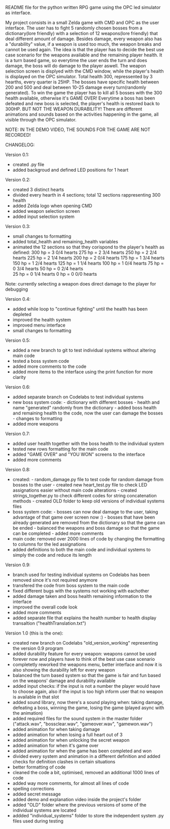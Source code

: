 
README file for the python written RPG game using the OPC led simulator as interface.

My project consists in a small Zelda game with CMD and OPC as the user interface.
The user has to fight 5 randomly chosen bosses from a dictionary(lore friendly) with a selection of 12 weapons(lore friendly) that deal different amount of damage.
Besides damage, every weapon also has a "durability" value, if a weapon is used too much, the weapon breaks and cannot be used again.
The idea is that the player has to decide the best use case scenario for the weapons available and the remaining player health.
It is a turn based game, so everytime the user ends the turn and does damage, the boss will do damage to the player aswell.
The weapon selection screen is displyed with the CMD window, while the player's health is displayed on the OPC simulator. 
Total health 300, repressented by 3 hearths, every quarter is 25HP. The bosses have specific health between 200 and 500 and deal between 10-25 damage every turn(randomly generated).
To win the game the player has to kill all 5 bosses with the 300 health available, otherwise it's GAME OVER!
Everytime a boss has been defeated and new boss is selected, the player's health is restored back to 300HP. BUT NOT THE WEAPON DURABILITY!
There are different animations and sounds based on the activities happening in the game, all visible through the OPC simulator.


NOTE: IN THE DEMO VIDEO, THE SOUNDS FOR THE GAME ARE NOT RECORDED!

CHANGELOG:

Version 0.1:
- created .py file 
- added backgroud and defined LED positions for 1 heart

Version 0.2:
- created 3 distinct hearts 
- divided every hearth in 4 sections; total 12 sections rappresenting 300 health
- added Zelda logo when opening CMD
- added weapon selection screen
- added input selection system

Version 0.3:
- small changes to formatting
- added total_health and remaining_health variables
- animated the 12 sections so that they corispond to the player's health as defined:
300 hp  = 3 0/4    hearts
275 hp  = 2 3/4    hearts
250 hp  = 2 2/4    hearts 
225 hp  = 2 1/4    hearts
200 hp  = 2 0/4    hearts
175 hp  = 1 3/4    hearts
150 hp  = 1 2/4    hearts
125 hp  = 1 1/4    hearts
100 hp  = 1 0/4    hearts
 75 hp  = 0 3/4    hearts
 50 hp  = 0 2/4    hearts    
 25 hp  = 0 1/4    hearts
  0 hp  = 0 0/0    hearts
 
Note: currently selecting a weapon does direct damage to the player for debugging

Version 0.4:
- added while loop to "continue fighting" until the health has been depleted
- improved the health system
- improved menu interface
- small changes to formatting 

Version 0.5:
- added a new branch to git to test individual systems without altering main code
- tested a boss system code
- added more comments to the code
- added more items to the interface using the print function for more clarity

Version 0.6:
- added separate branch on Codelabs to test individual systems
- new boss system code:
         - dictionary with different bosses 
		 - health and name "generated" randomly from the dictionary
		 - added boss health and remaining health to the code, now the user can damage the bosses
		 - changes to formatting
- added more weapons

Version 0.7:
- added user health together with the boss health to the individual system 
- tested new rows formatting for the main code
- added "GAME OVER" and "YOU WON" screens to the interface 
- added more comments

Version 0.8:
- created:
         - random_damage.py file to test code for random damage from bosses to the user
		 - created new heart_test.py file to check LED assignations easier without main code alterations
		 - created strings_together.py to check different codes for string concatenation methods
		 - created OLD folder to keep old versions of individual systems files
- boss system code:
         - bosses can now deal damage to the user, taking advantage of that game over screen now :)
		 - bosses that have been already generated are removed from the dictionary so that the game can be ended
		 - balanced the weapons and boss damage so that the game can be completed
		 - added more comments
- main code: removed over 2000 lines of code by changing the formatting to columns for the led assignations
- added definitions to both the main code and individual systems to simply the code and reduce its length

Version 0.9:
- branch used for testing individual systems on Codelabs has been removed since it's not required anymore
- transfered the code from boss system to the main code
- fixed different bugs with the systems not working with eachother 
- added damage taken and boss health remaining information to the interface
- improved the overall code look
- added more comments
- added separate file that explains the health number to health display transaltion ("healthTranslation.txt")

Version 1.0 (this is the one):
- created new branch on Codelabs "old_version_working" representing the version 0.9 program
- added durability feature for every weapon: weapons cannot be used forever now and players have to think of the best use case scenario
- completetly reworked the weapons menu, better interface and now it is also showing the durability left for every weapon
- balanced the turn based system so that the game is fair and fun based on the weapons' damage and durability available
- added input checks: if the input is not a number the player would have to choose again, also if the input is too high inform user that no weapon is available in that slot
- added sound library, now there's a sound playing when: taking damage, defeating a boss, winning the game, losing the game (played async with the animation)
- added required files for the sound system in the master folder ("attack.wav", "bossclear.wav", "gameover.wav", "gamewon.wav")
- added animation for when taking damage
- added animation for when losing a full heart out of 3
- added animation for when unlocking the secret weapon
- added animation for when it's game over
- added animation for when the game has been completed and won
- divided every system and animation in a different definition and added checks for definition clashes in certain situations
- better formatting of code
- cleaned the code a bit, optimised, removed an additional 1000 lines of code
- added way more comments, for almost all lines of code
- spelling corrections
- added secret message
- added demo and explanation video inside the project's folder
- added "OLD" folder where the previous versions of some of the individual systems are located
- addded "individual_systems" folder to store the independent system .py files used during testing







